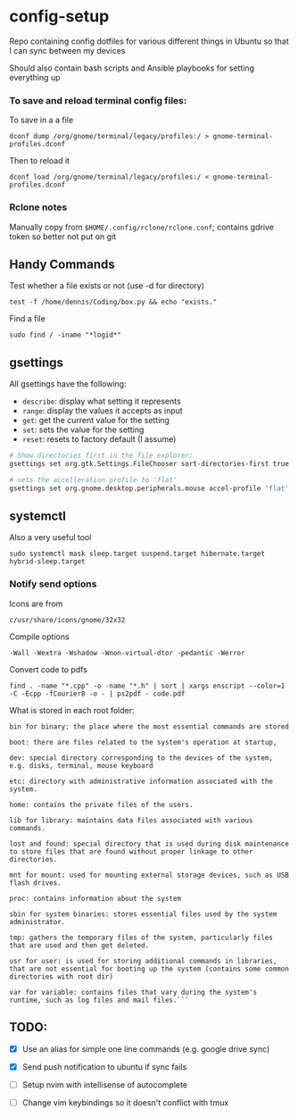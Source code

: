 # config-setup
Repo containing config dotfiles for various different things in Ubuntu so that I can sync between my devices

Should also contain bash scripts and Ansible playbooks for setting everything up


### To save and reload terminal config files:

To save in a a file

```
dconf dump /org/gnome/terminal/legacy/profiles:/ > gnome-terminal-profiles.dconf
```

Then to reload it

```
dconf load /org/gnome/terminal/legacy/profiles:/ < gnome-terminal-profiles.dconf
```

### Rclone notes

Manually copy from `$HOME/.config/rclone/rclone.conf`; contains gdrive token so better not put on git

## Handy Commands

Test whether a file exists or not (use -d for directory)

```
test -f /home/dennis/Coding/box.py && echo "exists."
```

Find a file

```
sudo find / -iname "*logid*" 
```

## gsettings

All gsettings have the following:

- `describe`: display what setting it represents
- `range`: display the values it accepts as input
- `get`: get the current value for the setting
- `set`: sets the value for the setting
- `reset`: resets to factory default (I assume)

```bash
# Show directories first in the file explorer:
gsettings set org.gtk.Settings.FileChooser sort-directories-first true

# sets the accelleration profile to 'flat'
gsettings set org.gnome.desktop.peripherals.mouse accel-profile 'flat'
```

## systemctl

Also a very useful tool

```
sudo systemctl mask sleep.target suspend.target hibernate.target hybrid-sleep.target
```



### Notify send options

Icons are from 

```
c/usr/share/icons/gnome/32x32
```

Compile options

```
-Wall -Wextra -Wshadow -Wnon-virtual-dtor -pedantic -Werror
```

Convert code to pdfs

```
find . -name "*.cpp" -o -name "*.h" | sort | xargs enscript --color=1 -C -Ecpp -fCourier8 -o - | ps2pdf - code.pdf
```

What is stored in each root folder:

``` 
bin for binary: the place where the most essential commands are stored

boot: there are files related to the system's operation at startup,

dev: special directory corresponding to the devices of the system, e.g. disks, terminal, mouse keyboard

etc: directory with administrative information associated with the system.

home: contains the private files of the users.

lib for library: maintains data files associated with various commands.

lost and found: special directory that is used during disk maintenance to store files that are found without proper linkage to other directories.

mnt for mount: used for mounting external storage devices, such as USB flash drives.

proc: contains information about the system

sbin for system binaries: stores essential files used by the system administrator.

tmp: gathers the temporary files of the system, particularly files that are used and then get deleted.

usr for user: is used for storing additional commands in libraries, that are not essential for booting up the system (contains some common directories with root dir)

var for variable: contains files that vary during the system's runtime, such as log files and mail files.```
```

## TODO:

- [x] Use an alias for simple one line commands (e.g. google drive sync)

 - [x] Send push notification to ubuntu if sync fails
 - [ ] Setup nvim with intellisense of autocomplete
 - [ ] Change vim keybindings so it doesn't conflict with tmux


